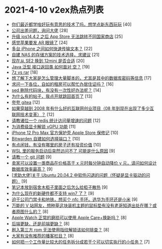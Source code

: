 # 2021-4-10 v2ex热点列表

+ [你们最近都学啥好玩有意思的技术了吗，想学点新东西玩玩](https://www.v2ex.com/t/769636#reply40) [40]
+ [公司出差问题，询问大佬](https://www.v2ex.com/t/769691#reply28) [28]
+ [升级 ios14.4.2 之后 App Store 无法跳转不同国家商店](https://www.v2ex.com/t/769676#reply25) [25]
+ [感觉苹果要发 AR 眼镜了](https://www.v2ex.com/t/769664#reply24) [24]
+ [多台 iPhone 之间如何快速传输文本？](https://www.v2ex.com/t/769652#reply22) [22]
+ [自建 NAS 的存储方案的技术选择，求建议](https://www.v2ex.com/t/769653#reply21) [21]
+ [现在从 SE2 换到 12mini 是否合适](https://www.v2ex.com/t/769638#reply20) [20]
+ [Java 泛型 接口返回类 如何面对 空？](https://www.v2ex.com/t/769692#reply19) [19]
+ [7z vs rar](https://www.v2ex.com/t/769735#reply18) [18]
+ [想了解下大家是怎么管理大量脚本的，尤其是其中的数据库密码等信息](https://www.v2ex.com/t/769666#reply17) [17]
+ [求问一下各位，自如的租房可以帮忙办居住证吗？](https://www.v2ex.com/t/769655#reply16) [16]
+ [sed 删除代码块，有没有一次性好办法呢？](https://www.v2ex.com/t/769640#reply14) [14]
+ [为什么有的帖子，我点开就跳回首页了](https://www.v2ex.com/t/769753#reply13) [13]
+ [夸夸 gitea](https://www.v2ex.com/t/769675#reply12) [12]
+ [如果穿越到 2008 年有什么好的互联网创业项目（08 年到现在出现了多少互联网技术变革）？](https://www.v2ex.com/t/769684#reply12) [12]
+ [请教诸位一个 redis 统计访问量增速的问题](https://www.v2ex.com/t/769758#reply12) [12]
+ [为消费级显卡解锁 vGPU 功能](https://www.v2ex.com/t/769700#reply11) [11]
+ [iPhone 12 Pro Max 官方保护壳 Apple Store 保修记](https://www.v2ex.com/t/769637#reply10) [10]
+ [Bitwarden 自建如何选择端口？](https://www.v2ex.com/t/769694#reply10) [10]
+ [有点闲钱，有没有哪里的房子还有投资价值](https://www.v2ex.com/t/769731#reply10) [10]
+ [WSL 里的服务启动后突然访问不了 可能是什么原因](https://www.v2ex.com/t/769658#reply9) [9]
+ [请教一个 git 问题](https://www.v2ex.com/t/769669#reply9) [9]
+ [卖家可以设置一类商品在价格高于 x 元时每分钟自动降价 y 元，请问如何设计数据库效率最高？](https://www.v2ex.com/t/769679#reply9) [9]
+ [[求助大佬]关于 Ubuntu 20.04.2 中软件闪退的问题（怀疑是显卡驱动的问题）](https://www.v2ex.com/t/769686#reply9) [9]
+ [笔记本放到宿舍木柜子里面之后怎么给柜子散热](https://www.v2ex.com/t/769711#reply9) [9]
+ [为什么现在的新硬件都不支持 win7 了？](https://www.v2ex.com/t/769745#reply9) [9]
+ [迫于公司门禁卡和地铁，想买个 nfc 手环。选华为手环还是小米](https://www.v2ex.com/t/769749#reply9) [9]
+ [万能的 V 站网友，想种草这块装机主题的鼠标垫有没有老哥知道出处在哪？或者原图什么的？](https://www.v2ex.com/t/769633#reply8) [8]
+ [Apple Watch 正常的磨损可以使用 Apple Care+换新吗？](https://www.v2ex.com/t/769643#reply8) [8]
+ [后端更缺，还是前端更缺？](https://www.v2ex.com/t/769713#reply8) [8]
+ [刷入第三方 rom 无法使用指纹解锁该如何排查？](https://www.v2ex.com/t/769736#reply8) [8]
+ [大家有没有推荐的播客栏目？](https://www.v2ex.com/t/769755#reply8) [8]
+ [如何把一个工作量比较大的任务拆分成若干个可以切实执行的小任务？](https://www.v2ex.com/t/769677#reply7) [7]
